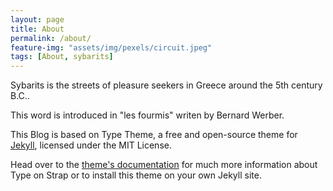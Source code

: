 ```yaml
---
layout: page
title: About
permalink: /about/
feature-img: "assets/img/pexels/circuit.jpeg"
tags: [About, sybarits]
---
```


Sybarits is the streets of pleasure seekers in Greece around the 5th century B.C..

This word is introduced in "les fourmis" writen by Bernard Werber.







This Blog is based on Type Theme, a free and open-source theme for [Jekyll](http://jekyllrb.com/), licensed under the MIT License.

Head over to the [theme's documentation](https://github.io/sylhare/Type-on-Strap) for much more information about Type on Strap or to install this theme on your own Jekyll site.
